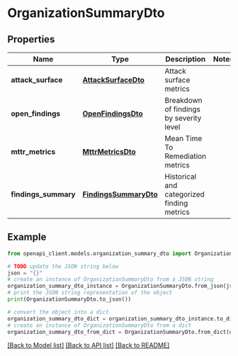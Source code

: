 # OrganizationSummaryDto


## Properties

Name | Type | Description | Notes
------------ | ------------- | ------------- | -------------
**attack_surface** | [**AttackSurfaceDto**](AttackSurfaceDto.md) | Attack surface metrics | 
**open_findings** | [**OpenFindingsDto**](OpenFindingsDto.md) | Breakdown of findings by severity level | 
**mttr_metrics** | [**MttrMetricsDto**](MttrMetricsDto.md) | Mean Time To Remediation metrics | 
**findings_summary** | [**FindingsSummaryDto**](FindingsSummaryDto.md) | Historical and categorized finding metrics | 

## Example

```python
from openapi_client.models.organization_summary_dto import OrganizationSummaryDto

# TODO update the JSON string below
json = "{}"
# create an instance of OrganizationSummaryDto from a JSON string
organization_summary_dto_instance = OrganizationSummaryDto.from_json(json)
# print the JSON string representation of the object
print(OrganizationSummaryDto.to_json())

# convert the object into a dict
organization_summary_dto_dict = organization_summary_dto_instance.to_dict()
# create an instance of OrganizationSummaryDto from a dict
organization_summary_dto_from_dict = OrganizationSummaryDto.from_dict(organization_summary_dto_dict)
```
[[Back to Model list]](../README.md#documentation-for-models) [[Back to API list]](../README.md#documentation-for-api-endpoints) [[Back to README]](../README.md)


